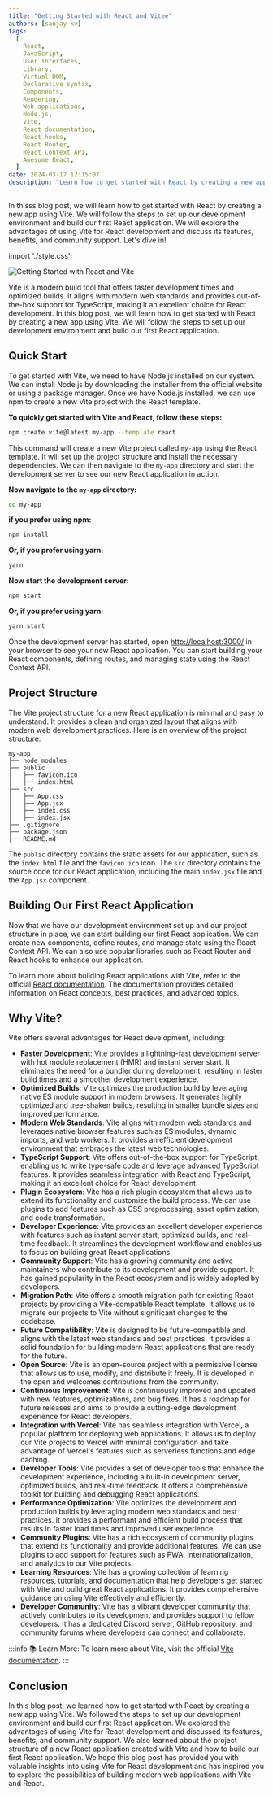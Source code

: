 ```yaml
---
title: "Getting Started with React and Vitee"
authors: [sanjay-kv]
tags:
  [
    React,
    JavaScript,
    User interfaces,
    Library,
    Virtual DOM,
    Declarative syntax,
    Components,
    Rendering,
    Web applications,
    Node.js,
    Vite,
    React documentation,
    React hooks,
    React Router,
    React Context API,
    Awesome React,
  ]
date: 2024-03-17 12:15:07
description: "Learn how to get started with React by creating a new app using Vite. Follow the steps to set up your development environment and build your first React application."
---
```


In thisss blog post, we will learn how to get started with React by creating a new app using Vite. We will follow the steps to set up our development environment and build our first React application. We will explore the advantages of using Vite for React development and discuss its features, benefits, and community support. Let's dive in!

<!-- truncate -->

import './style.css';

![Getting Started with React and Vite](./react-and-vite.jpg)

Vite is a modern build tool that offers faster development times and optimized builds. It aligns with modern web standards and provides out-of-the-box support for TypeScript, making it an excellent choice for React development. In this blog post, we will learn how to get started with React by creating a new app using Vite. We will follow the steps to set up our development environment and build our first React application.

## Quick Start

To get started with Vite, we need to have Node.js installed on our system. We can install Node.js by downloading the installer from the official website or using a package manager. Once we have Node.js installed, we can use npm to create a new Vite project with the React template.

**To quickly get started with Vite and React, follow these steps:**

```bash
npm create vite@latest my-app --template react
```

This command will create a new Vite project called `my-app` using the React template. It will set up the project structure and install the necessary dependencies. We can then navigate to the `my-app` directory and start the development server to see our new React application in action.

**Now navigate to the `my-app` directory:**

```bash
cd my-app
```

**if you prefer using npm:**

```bash
npm install
```

**Or, if you prefer using yarn:**

```bash
yarn
```

**Now start the development server:**

```bash
npm start
```

**Or, if you prefer using yarn:**

```bash
yarn start
```

Once the development server has started, open [http://localhost:3000/](http://localhost:3000/) in your browser to see your new React application. You can start building your React components, defining routes, and managing state using the React Context API.

## Project Structure

The Vite project structure for a new React application is minimal and easy to understand. It provides a clean and organized layout that aligns with modern web development practices. Here is an overview of the project structure:

```plaintext
my-app
├── node_modules
├── public
│   ├── favicon.ico
│   ├── index.html
├── src
│   ├── App.css
│   ├── App.jsx
│   ├── index.css
│   ├── index.jsx
├── .gitignore
├── package.json
├── README.md
```

The `public` directory contains the static assets for our application, such as the `index.html` file and the `favicon.ico` icon. The `src` directory contains the source code for our React application, including the main `index.jsx` file and the `App.jsx` component.

## Building Our First React Application

Now that we have our development environment set up and our project structure in place, we can start building our first React application. We can create new components, define routes, and manage state using the React Context API. We can also use popular libraries such as React Router and React hooks to enhance our application.

To learn more about building React applications with Vite, refer to the official [React documentation](https://reactjs.org/docs/getting-started.html). The documentation provides detailed information on React concepts, best practices, and advanced topics.

## Why Vite?

Vite offers several advantages for React development, including:

- **Faster Development**: Vite provides a lightning-fast development server with hot module replacement (HMR) and instant server start. It eliminates the need for a bundler during development, resulting in faster build times and a smoother development experience.
- **Optimized Builds**: Vite optimizes the production build by leveraging native ES module support in modern browsers. It generates highly optimized and tree-shaken builds, resulting in smaller bundle sizes and improved performance.
- **Modern Web Standards**: Vite aligns with modern web standards and leverages native browser features such as ES modules, dynamic imports, and web workers. It provides an efficient development environment that embraces the latest web technologies.
- **TypeScript Support**: Vite offers out-of-the-box support for TypeScript, enabling us to write type-safe code and leverage advanced TypeScript features. It provides seamless integration with React and TypeScript, making it an excellent choice for React development.
- **Plugin Ecosystem**: Vite has a rich plugin ecosystem that allows us to extend its functionality and customize the build process. We can use plugins to add features such as CSS preprocessing, asset optimization, and code transformation.
- **Developer Experience**: Vite provides an excellent developer experience with features such as instant server start, optimized builds, and real-time feedback. It streamlines the development workflow and enables us to focus on building great React applications.
- **Community Support**: Vite has a growing community and active maintainers who contribute to its development and provide support. It has gained popularity in the React ecosystem and is widely adopted by developers.
- **Migration Path**: Vite offers a smooth migration path for existing React projects by providing a Vite-compatible React template. It allows us to migrate our projects to Vite without significant changes to the codebase.
- **Future Compatibility**: Vite is designed to be future-compatible and aligns with the latest web standards and best practices. It provides a solid foundation for building modern React applications that are ready for the future.
- **Open Source**: Vite is an open-source project with a permissive license that allows us to use, modify, and distribute it freely. It is developed in the open and welcomes contributions from the community.
- **Continuous Improvement**: Vite is continuously improved and updated with new features, optimizations, and bug fixes. It has a roadmap for future releases and aims to provide a cutting-edge development experience for React developers.
- **Integration with Vercel**: Vite has seamless integration with Vercel, a popular platform for deploying web applications. It allows us to deploy our Vite projects to Vercel with minimal configuration and take advantage of Vercel's features such as serverless functions and edge caching.
- **Developer Tools**: Vite provides a set of developer tools that enhance the development experience, including a built-in development server, optimized builds, and real-time feedback. It offers a comprehensive toolkit for building and debugging React applications.
- **Performance Optimization**: Vite optimizes the development and production builds by leveraging modern web standards and best practices. It provides a performant and efficient build process that results in faster load times and improved user experience.
- **Community Plugins**: Vite has a rich ecosystem of community plugins that extend its functionality and provide additional features. We can use plugins to add support for features such as PWA, internationalization, and analytics to our Vite projects.
- **Learning Resources**: Vite has a growing collection of learning resources, tutorials, and documentation that help developers get started with Vite and build great React applications. It provides comprehensive guidance on using Vite effectively and efficiently.
- **Developer Community**: Vite has a vibrant developer community that actively contributes to its development and provides support to fellow developers. It has a dedicated Discord server, GitHub repository, and community forums where developers can connect and collaborate.

:::info 📚 Learn More:
To learn more about Vite, visit the official [Vite documentation](https://vitejs.dev/).
:::

## Conclusion

In this blog post, we learned how to get started with React by creating a new app using Vite. We followed the steps to set up our development environment and build our first React application. We explored the advantages of using Vite for React development and discussed its features, benefits, and community support. We also learned about the project structure of a new React application created with Vite and how to build our first React application. We hope this blog post has provided you with valuable insights into using Vite for React development and has inspired you to explore the possibilities of building modern web applications with Vite and React.

